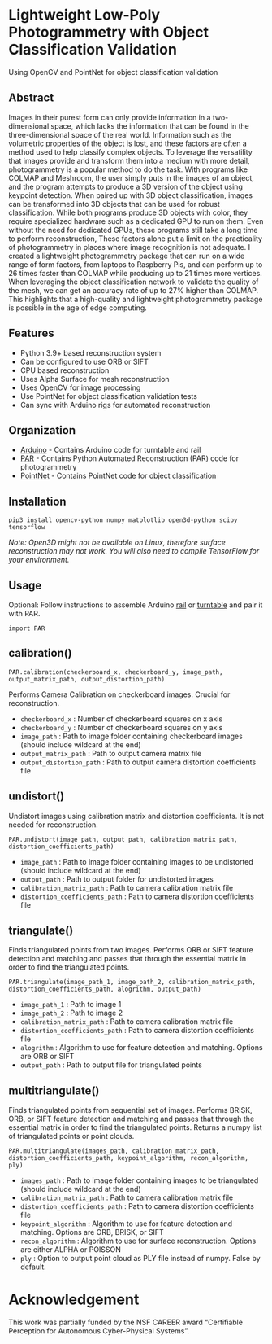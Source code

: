 # Lightweight Low-Poly Photogrammetry with Object Classification Validation
Using OpenCV and PointNet for object classification validation

## Abstract
Images in their purest form can only provide information in a two-dimensional space, which lacks the information that can be found in the three-dimensional space of the real world. Information such as the volumetric properties of the object is lost, and these factors are often a method used to help classify complex objects. To leverage the versatility that images provide and transform them into a medium with more detail, photogrammetry is a popular method to do the task. With programs like COLMAP and Meshroom, the user simply puts in the images of an object, and the program attempts to produce a 3D version of the object using keypoint detection. When paired up with 3D object classification, images can be transformed into 3D objects that can be used for robust classification. While both programs produce 3D objects with color, they require specialized hardware such as a dedicated GPU to run on them. Even without the need for dedicated GPUs, these programs still take a long time to perform reconstruction, These factors alone put a limit on the practicality of photogrammetry in places where image recognition is not adequate. I created a lightweight photogrammetry package that can run on a wide range of form factors, from laptops to Raspberry Pis, and can perform up to 26 times faster than COLMAP while producing up to 21 times more vertices. When leveraging the object classification network to validate the quality of the mesh, we can get an accuracy rate of up to 27% higher than COLMAP. This highlights that a high-quality and lightweight photogrammetry package is possible in the age of edge computing.

## Features
* Python 3.9+ based reconstruction system
* Can be configured to use ORB or SIFT
* CPU based reconstruction
* Uses Alpha Surface for mesh reconstruction
* Uses OpenCV for image processing
* Use PointNet for object classification validation tests
* Can sync with Arduino rigs for automated reconstruction


## Organization
* [Arduino](Arduino) - Contains Arduino code for turntable and rail
* [PAR](PAR) - Contains Python Automated Reconstruction (PAR) code for photogrammetry
* [PointNet](PointNet) - Contains PointNet code for object classification

## Installation

```pip3 install opencv-python numpy matplotlib open3d-python scipy tensorflow```

*Note: Open3D might not be available on Linux, therefore surface reconstruction may not work. You will also need to compile TensorFlow for your environment.*

## Usage

Optional: Follow instructions to assemble Arduino [rail](Arduino/rig.md) or [turntable](Arduino/turntable.md) and pair it with PAR.

```
import PAR
```

## calibration() 
```
PAR.calibration(checkerboard_x, checkerboard_y, image_path, output_matrix_path, output_distortion_path)
```
Performs Camera Calibration on checkerboard images. Crucial for reconstruction.

* ```checkerboard_x``` : Number of checkerboard squares on x axis
* ```checkerboard_y``` : Number of checkerboard squares on y axis
* ```image_path``` : Path to image folder containing checkerboard images (should include wildcard at the end)
* ```output_matrix_path``` : Path to output camera matrix file
* ```output_distortion_path``` : Path to output camera distortion coefficients file

## undistort() 
Undistort images using calibration matrix and distortion coefficients. It is not needed for reconstruction.
```
PAR.undistort(image_path, output_path, calibration_matrix_path, distortion_coefficients_path)
```
* ```image_path``` : Path to image folder containing images to be undistorted (should include wildcard at the end)
* ```output_path``` : Path to output folder for undistorted images
* ```calibration_matrix_path``` : Path to camera calibration matrix file
* ```distortion_coefficients_path``` : Path to camera distortion coefficients file

## triangulate() 
Finds triangulated points from two images. Performs ORB or SIFT feature detection and matching and passes that through the essential matrix in order to find the triangulated points.
```
PAR.triangulate(image_path_1, image_path_2, calibration_matrix_path, distortion_coefficients_path, alogrithm, output_path)
```
* ```image_path_1``` : Path to image 1
* ```image_path_2``` : Path to image 2
* ```calibration_matrix_path``` : Path to camera calibration matrix file
* ```distortion_coefficients_path``` : Path to camera distortion coefficients file
* ```alogrithm``` : Algorithm to use for feature detection and matching. Options are ORB or SIFT
* ```output_path``` : Path to output file for triangulated points

## multitriangulate() 
Finds triangulated points from sequential set of images. Performs BRISK, ORB, or SIFT feature detection and matching and passes that through the essential matrix in order to find the triangulated points. Returns a numpy list of triangulated points or point clouds.
```
PAR.multitriangulate(images_path, calibration_matrix_path, distortion_coefficients_path, keypoint_algorithm, recon_algorithm, ply)
```
* ```images_path``` : Path to image folder containing images to be triangulated (should include wildcard at the end)
* ```calibration_matrix_path``` : Path to camera calibration matrix file
* ```distortion_coefficients_path``` : Path to camera distortion coefficients file
* ```keypoint_algorithm``` : Algorithm to use for feature detection and matching. Options are ORB, BRISK, or SIFT
* ```recon_algorithm``` : Algorithm to use for surface reconstruction. Options are either ALPHA or POISSON
* ```ply``` : Option to output point cloud as PLY file instead of numpy. False by default.

[//]: # (## reconstruct&#40;&#41;)

[//]: # (Reconstructs mesh from triangulated points)

[//]: # (```)

[//]: # (reconstruct&#40;triangulated_points_path, output_path, alpha&#41;)

[//]: # (```)

[//]: # (* ```triangulated_points_path``` : Path to triangulated points file)

[//]: # (* ```output_path``` : Path to output file for reconstructed mesh)

[//]: # (* ```alpha``` : Values between 0 and 1.0, determines how much coverage mesh should get. Higher values cover more but less detail is preserved and vice versa.)

# Acknowledgement
This work was partially funded by the NSF CAREER award “Certifiable Perception for Autonomous Cyber-Physical Systems”.

